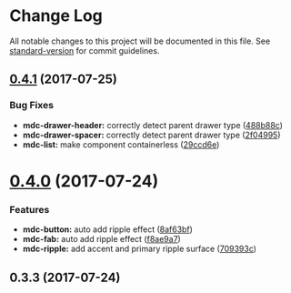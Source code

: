 # Change Log

All notable changes to this project will be documented in this file. See [standard-version](https://github.com/conventional-changelog/standard-version) for commit guidelines.

<a name="0.4.1"></a>
## [0.4.1](https://github.com/ullfis/aurelia-mdc-bridge/compare/0.4.0...0.4.1) (2017-07-25)


### Bug Fixes

* **mdc-drawer-header:** correctly detect parent drawer type ([488b88c](https://github.com/ullfis/aurelia-mdc-bridge/commit/488b88c))
* **mdc-drawer-spacer:** correctly detect parent drawer type ([2f04995](https://github.com/ullfis/aurelia-mdc-bridge/commit/2f04995))
* **mdc-list:** make component containerless ([29ccd6e](https://github.com/ullfis/aurelia-mdc-bridge/commit/29ccd6e))



<a name="0.4.0"></a>
# [0.4.0](https://github.com/ullfis/aurelia-mdc-bridge/compare/0.3.3...0.4.0) (2017-07-24)


### Features

* **mdc-button:** auto add ripple effect ([8af63bf](https://github.com/ullfis/aurelia-mdc-bridge/commit/8af63bf))
* **mdc-fab:** auto add ripple effect ([f8ae9a7](https://github.com/ullfis/aurelia-mdc-bridge/commit/f8ae9a7))
* **mdc-ripple:** add accent and primary ripple surface ([709393c](https://github.com/ullfis/aurelia-mdc-bridge/commit/709393c))



<a name="0.3.3"></a>
## 0.3.3 (2017-07-24)
